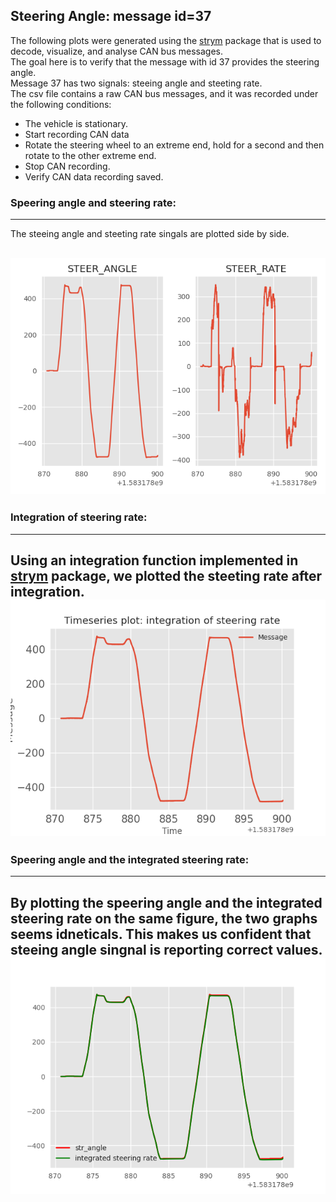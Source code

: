 ## Steering Angle: message id=37

The following plots were generated using the [strym](https://github.com/jmscslgroup/strym) package that is used to decode, visualize, and analyse CAN bus messages.<br/> 
The goal here is to verify that the message with id 37 provides the steering angle.<br/> Message 37 has two signals: steeing angle and steeting rate.<br/> The csv file contains a raw CAN bus messages, and it was recorded under the following conditions:
+ The vehicle is stationary. 
+ Start recording CAN data
+ Rotate the steering wheel to an extreme end, hold for a second and then rotate to the other extreme end.
+ Stop CAN recording.
+ Verify CAN data recording saved.


### Speering angle and steering rate:
--- 
The steeing angle and steeting rate singals are plotted side by side.
 
![Steering Angle](steering_angle.png)
---

### Integration of steering rate:
---
Using an integration function implemented in [strym](https://github.com/jmscslgroup/strym) package, we plotted the steeting rate after integration.
![Steering Angle](integ_rate.png)
---

### Speering angle and the integrated steering rate:
---
By plotting the speering angle and the integrated steering rate on the same figure, the two graphs seems idneticals. This makes us confident that steeing angle singnal is reporting correct values.
![Steering Angle](steering_integRate.png)
---